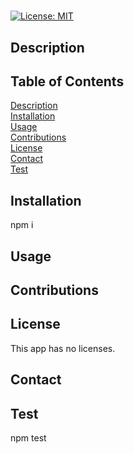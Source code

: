 #  #
  
  [![License: MIT](https://img.shields.io/badge/License-MIT-yellow.svg)](https://opensource.org/licenses/MIT)
  
  ## Description
  

  ## Table of Contents 
    
  [Description](#description)<br>
  [Installation](#installation)<br> 
  [Usage](#usage)<br>
  [Contributions](#contributions)<br>
  [License](#license)<br>
  [Contact](#contact)<br>
  [Test](#test)<br>

  ## Installation
  
  npm i 
  
  ## Usage
  
  
  
  ## Contributions
  
  
  
  ## License
  
  This app has no licenses.
  
  ## Contact

  
  

  ## Test
  npm test
  